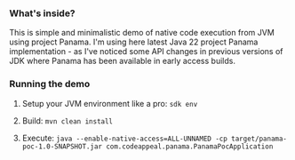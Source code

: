 ### What's inside?

This is simple and minimalistic demo of native code execution from JVM using project Panama. 
I'm using here latest Java 22 project Panama implementation - as I've noticed some API changes in previous versions of JDK where Panama has been available in early access builds. 

### Running the demo

1. Setup your JVM environment like a pro:
`sdk env`

2. Build:
`mvn clean install`

3. Execute:
`java --enable-native-access=ALL-UNNAMED -cp target/panama-poc-1.0-SNAPSHOT.jar com.codeappeal.panama.PanamaPocApplication`